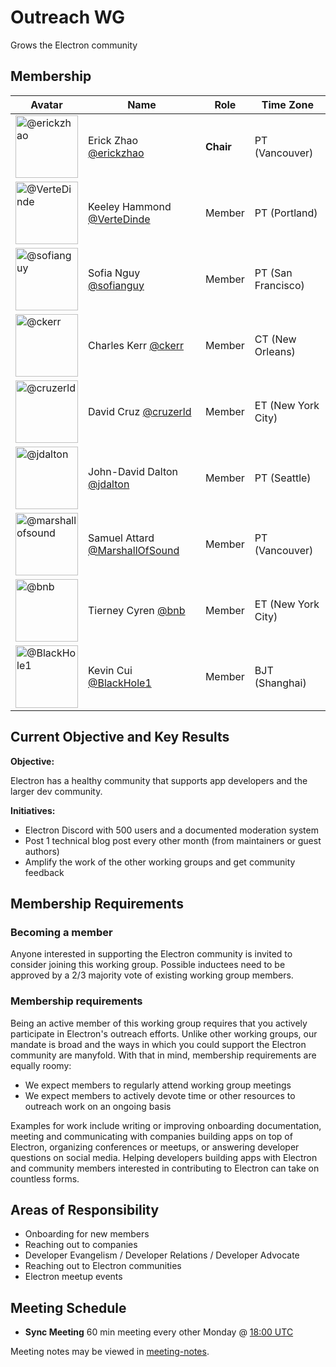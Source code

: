# Outreach WG
Grows the Electron community

## Membership
| Avatar | Name | Role | Time Zone |
| ------ | ---- | ---- | --------- |
| <img src="https://github.com/erickzhao.png" width=100 alt="@erickzhao">  | Erick Zhao [@erickzhao](https://github.com/erickzhao) | **Chair** | PT (Vancouver) |
| <img src="https://github.com/VerteDinde.png" width=100 alt="@VerteDinde">  | Keeley Hammond [@VerteDinde](https://github.com/VerteDinde) | Member | PT (Portland) |
| <img src="https://github.com/sofianguy.png" width=100 alt="@sofianguy"> | Sofia Nguy [@sofianguy](https://github.com/sofianguy) | Member | PT (San Francisco) |
| <img src="https://github.com/ckerr.png" width=100 alt="@ckerr">  | Charles Kerr [@ckerr](https://github.com/ckerr) | Member | CT (New Orleans) |
| <img src="https://github.com/cruzerld.png" width=100 alt="@cruzerld">  | David Cruz [@cruzerld](https://github.com/cruzerld) | Member | ET (New York City) |
| <img src="https://github.com/jdalton.png" width=100 alt="@jdalton">  | John-David Dalton [@jdalton](https://github.com/jdalton) | Member | PT (Seattle) |
| <img src="https://github.com/marshallofsound.png" width=100 alt="@marshallofsound">  | Samuel Attard [@MarshallOfSound](https://github.com/marshallofsound) | Member | PT (Vancouver) |
| <img src="https://github.com/bnb.png" width=100 alt="@bnb">  | Tierney Cyren [@bnb](https://github.com/bnb) | Member | ET (New York City) |
| <img src="https://github.com/BlackHole1.png" width=100 alt="@BlackHole1">  | Kevin Cui [@BlackHole1](https://github.com/BlackHole1) | Member | BJT (Shanghai) |

## Current Objective and Key Results
**Objective:**

Electron has a healthy community that supports app developers and the larger dev community.

**Initiatives:**
* Electron Discord with 500 users and a documented moderation system
* Post 1 technical blog post every other month (from maintainers or guest authors)
* Amplify the work of the other working groups and get community feedback

## Membership Requirements

### Becoming a member

Anyone interested in supporting the Electron community is invited to consider joining this working group. Possible inductees need to be approved by a 2/3 majority vote of existing working group members.

### Membership requirements

Being an active member of this working group requires that you actively participate in Electron's outreach efforts. Unlike other working groups, our mandate is broad and the ways in which you could support the Electron community are manyfold. With that in mind, membership requirements are equally roomy:

 * We expect members to regularly attend working group meetings
 * We expect members to actively devote time or other resources to outreach work on an ongoing basis

Examples for work include writing or improving onboarding documentation, meeting and communicating with companies building apps on top of Electron, organizing conferences or meetups, or answering developer questions on social media. Helping developers building apps with Electron and community members interested in contributing to Electron can take on countless forms.

## Areas of Responsibility

- Onboarding for new members
- Reaching out to companies
- Developer Evangelism / Developer Relations / Developer Advocate
- Reaching out to Electron communities
- Electron meetup events

## Meeting Schedule
- **Sync Meeting** 60 min meeting every other Monday @ [18:00 UTC](https://duckduckgo.com/?q=18%3A00+UTC&ia=answer)

Meeting notes may be viewed in [meeting-notes](meeting-notes).
